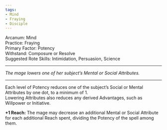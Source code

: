 ```yaml
---
tags:
- Mind
- Fraying
- Disciple
---
```


Arcanum: Mind\
Practice: Fraying\
Primary Factor: Potency\
Withstand: Composure or Resolve\
Suggested Rote Skills: Intimidation, Persuasion, Science

---

_The mage lowers one of her subject’s Mental or Social Attributes._

---

Each level of Potency reduces one of the subject’s Social or Mental Attributes by one dot, to a minimum of 1.\
Lowering Attributes also reduces any derived Advantages, such as Willpower or Initiative.

**+1 Reach:** The mage may decrease an additional Mental or Social Attribute for each additional Reach spent, dividing the Potency of the spell among them.